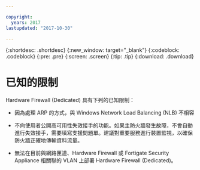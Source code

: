 ```yaml
---

copyright:
  years: 2017
lastupdated: "2017-10-30"

---
```


{:shortdesc: .shortdesc}
{:new_window: target="_blank"}
{:codeblock: .codeblock}
{:pre: .pre}
{:screen: .screen}
{:tip: .tip}
{:download: .download}

# 已知的限制
Hardware Firewall (Dedicated) 具有下列的已知限制：

* 因為處理 ARP 的方式，與 Windows Network Load Balancing (NLB) 不相容

* 不向使用者公開高可用性失效接手的功能。如果主防火牆發生故障，不會自動進行失效接手，需要填寫支援問題單。建議對重要服務進行裝置監視，以確保防火牆正確地傳輸資料流量。

* 無法在目前與網路匣道、Hardware Firewall 或 Fortigate Security Appliance 相關聯的 VLAN 上部署 Hardware Firewall (Dedicated)。
